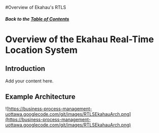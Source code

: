 #Overview of Ekahau's RTLS
##### Back to the [Table of Contents](Table_Of_Contents.md) #####

# Overview of the Ekahau Real-Time Location System #

## Introduction ##

Add your content here.

## Example Architecture ##
![https://business-process-management-uottawa.googlecode.com/git/images/RTLSEkahauArch.png](https://business-process-management-uottawa.googlecode.com/git/images/RTLSEkahauArch.png)